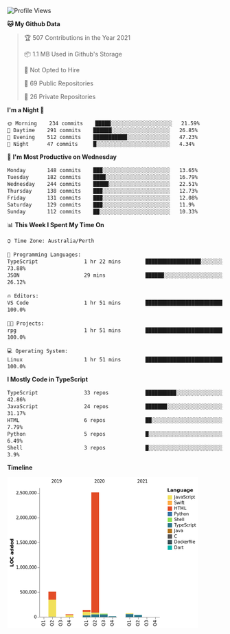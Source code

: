 <!--START_SECTION:waka-->
![Profile Views](http://img.shields.io/badge/Profile%20Views-0-blue)

**🐱 My Github Data** 

> 🏆 507 Contributions in the Year 2021
 > 
> 📦 1.1 MB Used in Github's Storage 
 > 
> 🚫 Not Opted to Hire
 > 
> 📜 69 Public Repositories 
 > 
> 🔑 26 Private Repositories  
 > 
**I'm a Night 🦉** 

```text
🌞 Morning    234 commits    █████░░░░░░░░░░░░░░░░░░░░   21.59% 
🌆 Daytime    291 commits    ██████░░░░░░░░░░░░░░░░░░░   26.85% 
🌃 Evening    512 commits    ███████████░░░░░░░░░░░░░░   47.23% 
🌙 Night      47 commits     █░░░░░░░░░░░░░░░░░░░░░░░░   4.34%

```
📅 **I'm Most Productive on Wednesday** 

```text
Monday       148 commits    ███░░░░░░░░░░░░░░░░░░░░░░   13.65% 
Tuesday      182 commits    ████░░░░░░░░░░░░░░░░░░░░░   16.79% 
Wednesday    244 commits    █████░░░░░░░░░░░░░░░░░░░░   22.51% 
Thursday     138 commits    ███░░░░░░░░░░░░░░░░░░░░░░   12.73% 
Friday       131 commits    ███░░░░░░░░░░░░░░░░░░░░░░   12.08% 
Saturday     129 commits    ███░░░░░░░░░░░░░░░░░░░░░░   11.9% 
Sunday       112 commits    ██░░░░░░░░░░░░░░░░░░░░░░░   10.33%

```


📊 **This Week I Spent My Time On** 

```text
⌚︎ Time Zone: Australia/Perth

💬 Programming Languages: 
TypeScript               1 hr 22 mins        ██████████████████░░░░░░░   73.88% 
JSON                     29 mins             ██████░░░░░░░░░░░░░░░░░░░   26.12%

🔥 Editors: 
VS Code                  1 hr 51 mins        █████████████████████████   100.0%

🐱‍💻 Projects: 
rpg                      1 hr 51 mins        █████████████████████████   100.0%

💻 Operating System: 
Linux                    1 hr 51 mins        █████████████████████████   100.0%

```

**I Mostly Code in TypeScript** 

```text
TypeScript               33 repos            ██████████░░░░░░░░░░░░░░░   42.86% 
JavaScript               24 repos            ███████░░░░░░░░░░░░░░░░░░   31.17% 
HTML                     6 repos             ██░░░░░░░░░░░░░░░░░░░░░░░   7.79% 
Python                   5 repos             █░░░░░░░░░░░░░░░░░░░░░░░░   6.49% 
Shell                    3 repos             █░░░░░░░░░░░░░░░░░░░░░░░░   3.9%

```


**Timeline**

![Chart not found](https://raw.githubusercontent.com/NWylynko/NWylynko/main/charts/bar_graph.png) 


<!--END_SECTION:waka-->
